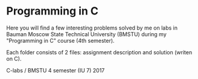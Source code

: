 # Programming in C

Here you will find a few interesting problems solved by me on labs in Bauman Moscow State Technical University (BMSTU) during my "Programming in C" course (4th semester).

Each folder consists of 2 files: assignment description and solution (writen on C).

C-labs / BMSTU 4 semester (IU 7) 2017
